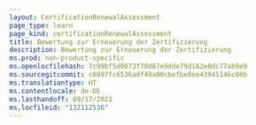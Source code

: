 ```yaml
---
layout: CertificationRenewalAssessment
page_type: learn
page_kind: certificationRenewalAssessment
title: Bewertung zur Erneuerung der Zertifizierung
description: Bewertung zur Erneuerung der Zertifizierung
ms.prod: non-product-specific
ms.openlocfilehash: 7c99bf5d0073f70d87e9dde79d162e8dc77ab9e9
ms.sourcegitcommit: c0897fc6536adf49a00cbefbe0ee43945146c08b
ms.translationtype: HT
ms.contentlocale: de-DE
ms.lasthandoff: 09/17/2021
ms.locfileid: "132112536"
---
```

